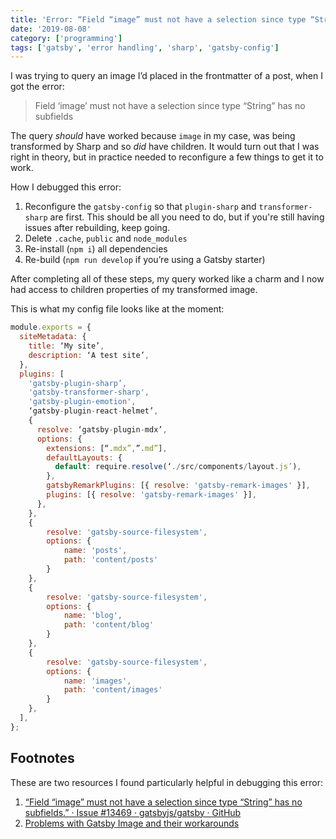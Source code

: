 ```yaml
---
title: 'Error: “Field “image” must not have a selection since type “String” has no subfields."'
date: '2019-08-08'
category: ['programming']
tags: ['gatsby', 'error handling', 'sharp', 'gatsby-config']
---
```


I was trying to query an image I’d placed in the frontmatter of a post, when I got the error:
> Field ‘image’ must not have a selection since type “String” has no subfields

The query _should_ have worked because `image` in my case, was being transformed by Sharp and so _did_ have children. It would turn out that I was right in theory, but in practice needed to reconfigure a few things to get it to work.

How I debugged this error:
1. Reconfigure the `gatsby-config` so that `plugin-sharp` and `transformer-sharp` are first. This should be all you need to do, but if you're still having issues after rebuilding, keep going.
2. Delete `.cache`, `public` and `node_modules`
3. Re-install (`npm i`) all dependencies
4. Re-build (`npm run develop` if you’re using a Gatsby starter)

After completing all of these steps, my query worked like a charm and I now had access to children properties of my transformed image.

This is what my config file looks like at the moment:
``` javascript
module.exports = {
  siteMetadata: {
    title: ‘My site’,
    description: ‘A test site’,
  },
  plugins: [
    'gatsby-plugin-sharp’,
    'gatsby-transformer-sharp',
    'gatsby-plugin-emotion',
    ‘gatsby-plugin-react-helmet’,
    {
      resolve: ‘gatsby-plugin-mdx’,
      options: {
        extensions: [“.mdx”,”.md”],
        defaultLayouts: {
          default: require.resolve(‘./src/components/layout.js’),
        },
        gatsbyRemarkPlugins: [{ resolve: 'gatsby-remark-images' }],
        plugins: [{ resolve: 'gatsby-remark-images' }],
      },
    },
    {
        resolve: 'gatsby-source-filesystem',
        options: {
            name: 'posts',
            path: 'content/posts'
        }
    },
    {
        resolve: 'gatsby-source-filesystem',
        options: {
            name: 'blog',
            path: 'content/blog'
        }
    },
    {
        resolve: 'gatsby-source-filesystem',
        options: {
            name: 'images',
            path: 'content/images'
        }
    },
  ],
};

```


## Footnotes
These are two resources I found particularly helpful in debugging this error:
1. [“Field “image” must not have a selection since type “String” has no subfields.”  · Issue #13469 · gatsbyjs/gatsby · GitHub](https://github.com/gatsbyjs/gatsby/issues/13469)
2. [Problems with Gatsby Image and their workarounds](https://theleakycauldronblog.com/blog/problems-with-gatsby-image-and-their-workarounds/)
